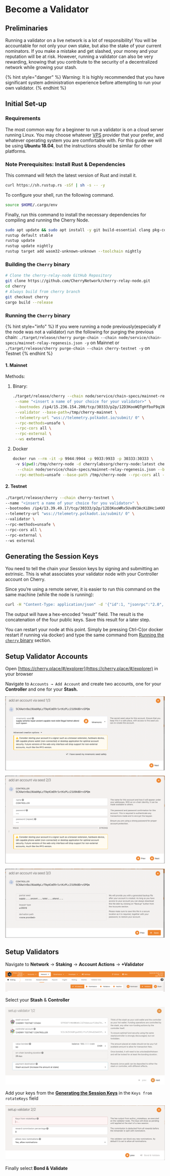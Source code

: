 # Become a Validator

## Preliminaries

Running a validator on a live network is a lot of responsibility! You will be accountable for not only your own stake, but also the stake of your current nominators. If you make a mistake and get slashed, your money and your reputation will be at risk. However, running a validator can also be very rewarding, knowing that you contribute to the security of a decentralized network while growing your stash.

{% hint style="danger" %}
Warning: It is highly recommended that you have significant system administration experience before attempting to run your own validator.
{% endhint %}

## Initial Set-up

### Requirements

The most common way for a beginner to run a validator is on a cloud server running Linux. You may choose whatever [VPS](https://wiki.polkadot.network/docs/maintain-guides-how-to-validate-polkadot#vps-list) provider that your prefer, and whatever operating system you are comfortable with. For this guide we will be using **Ubuntu 18.04**, but the instructions should be similar for other platforms.

### Note Prerequisites: Install Rust & Dependencies

This command will fetch the latest version of Rust and install it.

```bash
curl https://sh.rustup.rs -sSf | sh -s -- -y
```

To configure your shell, run the following command.

```bash
source $HOME/.cargo/env
```

Finally, run this command to install the necessary dependencies for compiling and running the Cherry Node.

```bash
sudo apt update && sudo apt install -y git build-essential clang pkg-config curl libssl-dev llvm libudev-dev
rustup default stable
rustup update
rustup update nightly
rustup target add wasm32-unknown-unknown --toolchain nightly
```

### Building the `Cherry` binary

```bash
# Clone the cherry-relay-node GitHub Repository
git clone https://github.com/CherryNetwork/cherry-relay-node.git
cd cherry
# Always build from cherry branch
git checkout cherry
cargo build --release
```

### Running the **`Cherry`** binary

{% hint style="info" %}
If you were running a node previously(especially if the node was not a validator) run the following for purging the previous chain: `./target/release/cherry purge-chain --chain node/service/chain-specs/mainnet-relay-regenesis.json -y` on Mainnet
or
`./target/release/cherry purge-chain --chain cherry-testnet -y` on Testnet
{% endhint %}

#### 1. Mainnet

Methods:
1. Binary:
   ```bash
   ./target/release/cherry --chain node/service/chain-specs/mainnet-relay-regenesis.json \
	--name "<insert a name of your choice for your validator>" \
	--bootnodes /ip4/15.236.154.200/tcp/30333/p2p/12D3KooWQTgHfboF9q1Ni8q3vG3MVJL5RMxYxYJvLnw3z7P2Mejp \
	--validator --base-path=/tmp/cherry-mainnet \
	--telemetry-url "wss://telemetry.polkadot.io/submit/ 0" \
	--rpc-methods=unsafe \
	--rpc-cors all \
	--rpc-external \
	--ws external

   ```
2. Docker
   ```bash
   docker run --rm -it -p 9944:9944 -p 9933:9933 -p 30333:30333 \ 
	-v $(pwd):/tmp/cherry-node -d cherrylabsorg/cherry-node:latest cherry \
	 --chain node/service/chain-specs/mainnet-relay-regenesis.json --bootnodes /ip4/15.236.154.200/tcp/30333/p2p/12D3KooWQTgHfboF9q1Ni8q3vG3MVJL5RMxYxYJvLnw3z7P2Mejp \
	--rpc-methods=unsafe --base-path /tmp/cherry-node --rpc-cors all --rpc-external --ws-external --name "<insert a na me of your choice for your validator>"
   ```
#### 2. Testnet

```bash
./target/release/cherry --chain cherry-testnet \
--name "<insert a name of your choice for you validator>" \
--bootnodes /ip4/13.39.49.17/tcp/30333/p2p/12D3KooWRx5Uv8V3AcKiDHc1eKKhFBenmg7rJHnrFTpaiCtUomX9 \
--telemetry-url "wss://telemetry.polkadot.io/submit/ 0" \
--validator \
--rpc-methods=unsafe \
--rpc-cors all \
--rpc-external \
--ws external
```

## Generating the Session Keys

You need to tell the chain your Session keys by signing and submitting an extrinsic. This is what associates your validator node with your Controller account on Cherry.

Since you’re using a remote server, it is easier to run this command on the same machine (while the node is running):

```bash
curl -H "Content-Type: application/json" -d '{"id":1, "jsonrpc":"2.0", "method": "author_rotateKeys", "params":[]}' http://localhost:9933
```

The output will have a hex-encoded “result” field. The result is the concatenation of the four public keys. Save this result for a later step.

You can restart your node at this point. Simply be pressing Ctrl-C(or docker restart <CONTAINER ID> if running via docker) and type the same command from [Running the `cherry` binary](../../quickstart/installing-the-cherry-node.md) section.

## Setup Validator Accounts

Open [https://cherry.place/#/explorer](https://cherry.place/#/explorer) in your browser

Navigate to `Accounts → Add Account` and create two accounts, one for your **Controller** and one for your **Stash.**

![](<../../.gitbook/assets/image (12).png>)

![](<../../.gitbook/assets/image (8) (1).png>)

![](<../../.gitbook/assets/image (18) (1).png>)

## Setup Validators

Navigate to **Network** → **Staking** → **Account Actions** → **+Validator**

![](<../../.gitbook/assets/image (14) (1).png>)

Select your **Stash** & **Controller**

![](<../../.gitbook/assets/Screenshot 2022-11-17 at 8.33.14 PM.png>)

Add your keys from the [**Generating the Session Keys**](become-a-validator.md#generating-the-session-keys) in the `Keys from rotateKeys` field

![](<../../.gitbook/assets/image (2) (1).png>)

Finally select **Bond & Validate**
